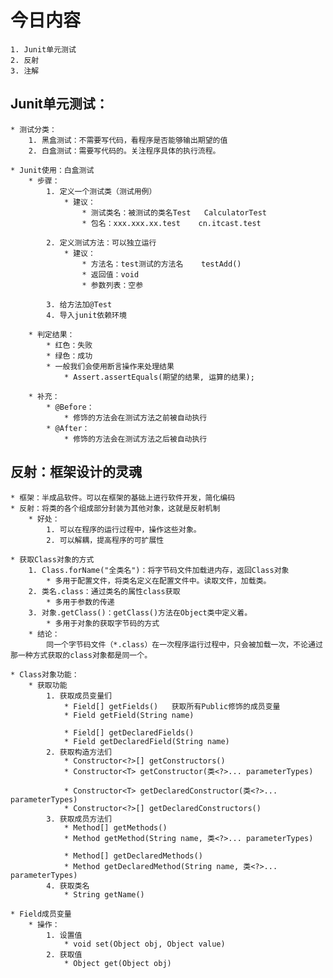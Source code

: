 # 今日内容
    1. Junit单元测试
    2. 反射
    3. 注解
    

## Junit单元测试：
    * 测试分类：
        1. 黑盒测试：不需要写代码，看程序是否能够输出期望的值
        2. 白盒测试：需要写代码的。关注程序具体的执行流程。
        
    * Junit使用：白盒测试
        * 步骤：
            1. 定义一个测试类（测试用例）
                * 建议：
                    * 测试类名：被测试的类名Test   CalculatorTest
                    * 包名：xxx.xxx.xx.test    cn.itcast.test
                    
            2. 定义测试方法：可以独立运行
                * 建议：
                    * 方法名：test测试的方法名    testAdd()
                    * 返回值：void
                    * 参数列表：空参
                    
            3. 给方法加@Test
            4. 导入junit依赖环境
        
        * 判定结果：
            * 红色：失败
            * 绿色：成功
            * 一般我们会使用断言操作来处理结果
                * Assert.assertEquals(期望的结果, 运算的结果);
                
        * 补充：
            * @Before：
                * 修饰的方法会在测试方法之前被自动执行
            * @After：
                * 修饰的方法会在测试方法之后被自动执行


## 反射：框架设计的灵魂
    * 框架：半成品软件。可以在框架的基础上进行软件开发，简化编码
    * 反射：将类的各个组成部分封装为其他对象，这就是反射机制
        * 好处：
            1. 可以在程序的运行过程中，操作这些对象。
            2. 可以解耦，提高程序的可扩展性

    * 获取Class对象的方式
        1. Class.forName("全类名")：将字节码文件加载进内存，返回Class对象
            * 多用于配置文件，将类名定义在配置文件中。读取文件，加载类。
        2. 类名.class：通过类名的属性class获取
            * 多用于参数的传递
        3. 对象.getClass()：getClass()方法在Object类中定义着。
            * 多用于对象的获取字节码的方式
        * 结论：
            同一个字节码文件（*.class）在一次程序运行过程中，只会被加载一次，不论通过那一种方式获取的class对象都是同一个。

    * Class对象功能：
        * 获取功能
            1. 获取成员变量们
                * Field[] getFields()   获取所有Public修饰的成员变量
                * Field getField(String name)

                * Field[] getDeclaredFields()
                * Field getDeclaredField(String name)
            2. 获取构造方法们
                * Constructor<?>[] getConstructors()  
                * Constructor<T> getConstructor(类<?>... parameterTypes)  

                * Constructor<T> getDeclaredConstructor(类<?>... parameterTypes)  
                * Constructor<?>[] getDeclaredConstructors()  
            3. 获取成员方法们
                * Method[] getMethods()  
                * Method getMethod(String name, 类<?>... parameterTypes)

                * Method[] getDeclaredMethods()
                * Method getDeclaredMethod(String name, 类<?>... parameterTypes)  
            4. 获取类名
                * String getName()  

    * Field成员变量
        * 操作：
            1. 设置值
                * void set(Object obj, Object value)  
            2. 获取值
                * Object get(Object obj)  
                